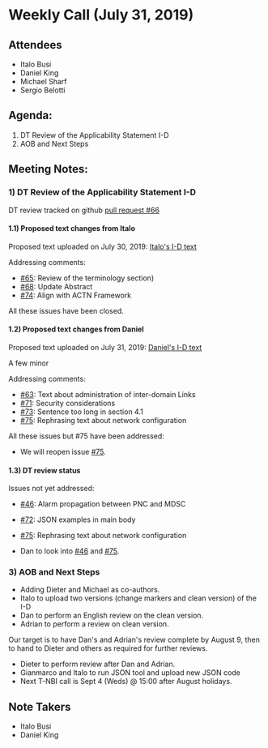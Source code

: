 # Weekly Call (July 31, 2019)

## Attendees  
- Italo Busi
- Daniel King
- Michael Sharf
- Sergio Belotti

## Agenda:  

1) DT Review of the Applicability Statement I-D
2) AOB and Next Steps

## Meeting Notes:  
 
### 1) DT Review of the Applicability Statement I-D

DT review tracked on github [pull request #66](https://github.com/danielkinguk/transport-nbi/pull/66)

#### 1.1) Proposed text changes from Italo

Proposed text uploaded on July 30, 2019: [Italo's I-D text](https://github.com/danielkinguk/transport-nbi/files/3447099/draft-ietf-ccamp-transport-nbi-app-statement-ib-2019-07-30.docx)

Addressing comments:
- [#65](https://github.com/danielkinguk/transport-nbi/issues/65): Review of the terminology section)
- [#68](https://github.com/danielkinguk/transport-nbi/issues/68): Update Abstract
- [#74](https://github.com/danielkinguk/transport-nbi/issues/74): Align with ACTN Framework

All these issues have been closed.

#### 1.2) Proposed text changes from Daniel

Proposed text uploaded on July 31, 2019: [Daniel's I-D text]( https://github.com/danielkinguk/transport-nbi/files/3451228/draft-ietf-ccamp-transport-nbi-app-statement-05-English-Review-DK-Comments.docx)

A few minor 

Addressing comments:
- [#63](https://github.com/danielkinguk/transport-nbi/issues/63): Text about administration of inter-domain Links
- [#71](https://github.com/danielkinguk/transport-nbi/issues/71): Security considerations
- [#73](https://github.com/danielkinguk/transport-nbi/issues/73): Sentence too long in section 4.1
- [#75](https://github.com/danielkinguk/transport-nbi/issues/75): Rephrasing text about network configuration

All these issues but #75 have been addressed:
- We will reopen issue [#75](https://github.com/danielkinguk/transport-nbi/issues/75).

#### 1.3) DT review status

Issues not yet addressed:
- [#46](https://github.com/danielkinguk/transport-nbi/issues/46): Alarm propagation between PNC and MDSC
- [#72](https://github.com/danielkinguk/transport-nbi/issues/72): JSON examples in main body
- [#75](https://github.com/danielkinguk/transport-nbi/issues/75): Rephrasing text about network configuration

- Dan to look into [#46](https://github.com/danielkinguk/transport-nbi/issues/46) and [#75](https://github.com/danielkinguk/transport-nbi/issues/75).

### 3) AOB and Next Steps

- Adding Dieter and Michael as co-authors. 
- Italo to upload two versions (change markers and clean version) of the I-D
- Dan to perform an English review on the clean version. 
- Adrian to perform a review on clean version.

Our target is to have Dan's and Adrian's review complete by August 9, then to hand to Dieter and others as required for further reviews. 

- Dieter to perform review after Dan and Adrian. 
- Gianmarco and Italo to run JSON tool and upload new JSON code
- Next T-NBI call is Sept 4 (Weds) @ 15:00 after August holidays. 

## Note Takers  
- Italo Busi
- Daniel King
